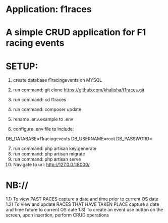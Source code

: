 # Application: f1races

# A simple CRUD application for F1 racing events

# SETUP:

1) create database f1racingevents on MYSQL

2) run command: git clone https://github.com/khalipha/f1races.git
3) run command: cd f1races
4) run command: composer update
5) rename .env.example to .env
6) configure .env file to include:

DB_DATABASE=f1racingevents
DB_USERNAME=root
DB_PASSWORD=

7) run command: php artisan key:generate
8) run command: php artisan migrate
9) run command: php artisan serve
10) Navigate to url: http://127.0.0.1:8000/

# NB://

1.1) To view PAST RACES capture a date and time prior to current OS date
1.2) To view and update RACES THAT HAVE TAKEN PLACE capture a date and time future to current OS date
1.3) To create an event use button on the screen, upon insertion, perform CRUD operations

